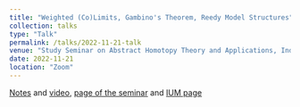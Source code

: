 ```yaml
---
title: "Weighted (Co)Limits, Gambino's Theorem, Reedy Model Structures"
collection: talks
type: "Talk"
permalink: /talks/2022-11-21-talk
venue: "Study Seminar on Abstract Homotopy Theory and Applications, Independent University of Moscow"
date: 2022-11-21
location: "Zoom"
---
```


[Notes](https://drive.google.com/file/d/1FxHRjuLc_4WVkouLg8ll-cTynNYDf7f0/view) and [video](https://www.youtube.com/watch?v=DLvt0WH_HYs&feature=youtu.be), [page of the seminar](https://sites.google.com/view/homotopy-basics-seminar) and [IUM page](https://ium.mccme.ru/f22/f22-kaledin.html)

